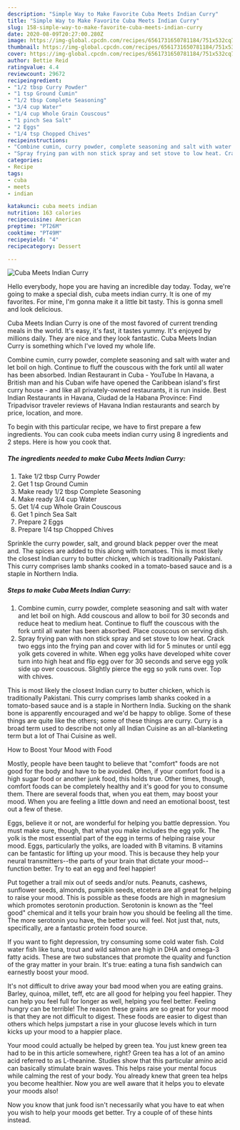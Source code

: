 ```yaml
---
description: "Simple Way to Make Favorite Cuba Meets Indian Curry"
title: "Simple Way to Make Favorite Cuba Meets Indian Curry"
slug: 158-simple-way-to-make-favorite-cuba-meets-indian-curry
date: 2020-08-09T20:27:00.280Z
image: https://img-global.cpcdn.com/recipes/6561731650781184/751x532cq70/cuba-meets-indian-curry-recipe-main-photo.jpg
thumbnail: https://img-global.cpcdn.com/recipes/6561731650781184/751x532cq70/cuba-meets-indian-curry-recipe-main-photo.jpg
cover: https://img-global.cpcdn.com/recipes/6561731650781184/751x532cq70/cuba-meets-indian-curry-recipe-main-photo.jpg
author: Bettie Reid
ratingvalue: 4.4
reviewcount: 29672
recipeingredient:
- "1/2 tbsp Curry Powder"
- "1 tsp Ground Cumin"
- "1/2 tbsp Complete Seasoning"
- "3/4 cup Water"
- "1/4 cup Whole Grain Couscous"
- "1 pinch Sea Salt"
- "2 Eggs"
- "1/4 tsp Chopped Chives"
recipeinstructions:
- "Combine cumin, curry powder, complete seasoning and salt with water and let boil on high. Add couscous and allow to boil for 30 seconds and reduce heat to medium heat. Continue to fluff the couscous with the fork until all water has been absorbed. Place couscous on serving dish."
- "Spray frying pan with non stick spray and set stove to low heat. Crack two eggs into the frying pan and cover with lid for 5 minutes or until egg yolk gets covered in white. When egg yolks have developed white cover turn into high heat and flip egg over for 30 seconds and serve egg yolk side up over couscous. Slightly pierce the egg so yolk runs over. Top with chives."
categories:
- Recipe
tags:
- cuba
- meets
- indian

katakunci: cuba meets indian 
nutrition: 163 calories
recipecuisine: American
preptime: "PT26M"
cooktime: "PT49M"
recipeyield: "4"
recipecategory: Dessert

---
```



![Cuba Meets Indian Curry](https://img-global.cpcdn.com/recipes/6561731650781184/751x532cq70/cuba-meets-indian-curry-recipe-main-photo.jpg)

Hello everybody, hope you are having an incredible day today. Today, we're going to make a special dish, cuba meets indian curry. It is one of my favorites. For mine, I'm gonna make it a little bit tasty. This is gonna smell and look delicious.

Cuba Meets Indian Curry is one of the most favored of current trending meals in the world. It's easy, it's fast, it tastes yummy. It's enjoyed by millions daily. They are nice and they look fantastic. Cuba Meets Indian Curry is something which I've loved my whole life.

Combine cumin, curry powder, complete seasoning and salt with water and let boil on high. Continue to fluff the couscous with the fork until all water has been absorbed. Indian Restaurant in Cuba - YouTube In Havana, a British man and his Cuban wife have opened the Caribbean island&#39;s first curry house - and like all privately-owned restaurants, it is run inside. Best Indian Restaurants in Havana, Ciudad de la Habana Province: Find Tripadvisor traveler reviews of Havana Indian restaurants and search by price, location, and more.


To begin with this particular recipe, we have to first prepare a few ingredients. You can cook cuba meets indian curry using 8 ingredients and 2 steps. Here is how you cook that.

<!--inarticleads1-->

##### The ingredients needed to make Cuba Meets Indian Curry:

1. Take 1/2 tbsp Curry Powder
1. Get 1 tsp Ground Cumin
1. Make ready 1/2 tbsp Complete Seasoning
1. Make ready 3/4 cup Water
1. Get 1/4 cup Whole Grain Couscous
1. Get 1 pinch Sea Salt
1. Prepare 2 Eggs
1. Prepare 1/4 tsp Chopped Chives


Sprinkle the curry powder, salt, and ground black pepper over the meat and. The spices are added to this along with tomatoes. This is most likely the closest Indian curry to butter chicken, which is traditionally Pakistani. This curry comprises lamb shanks cooked in a tomato-based sauce and is a staple in Northern India. 

<!--inarticleads2-->

##### Steps to make Cuba Meets Indian Curry:

1. Combine cumin, curry powder, complete seasoning and salt with water and let boil on high. Add couscous and allow to boil for 30 seconds and reduce heat to medium heat. Continue to fluff the couscous with the fork until all water has been absorbed. Place couscous on serving dish.
1. Spray frying pan with non stick spray and set stove to low heat. Crack two eggs into the frying pan and cover with lid for 5 minutes or until egg yolk gets covered in white. When egg yolks have developed white cover turn into high heat and flip egg over for 30 seconds and serve egg yolk side up over couscous. Slightly pierce the egg so yolk runs over. Top with chives.


This is most likely the closest Indian curry to butter chicken, which is traditionally Pakistani. This curry comprises lamb shanks cooked in a tomato-based sauce and is a staple in Northern India. Sucking on the shank bone is apparently encouraged and we&#39;d be happy to oblige. Some of these things are quite like the others; some of these things are curry. Curry is a broad term used to describe not only all Indian Cuisine as an all-blanketing term but a lot of Thai Cuisine as well. 

How to Boost Your Mood with Food


Mostly, people have been taught to believe that "comfort" foods are not good for the body and have to be avoided. Often, if your comfort food is a high sugar food or another junk food, this holds true. Other times, though, comfort foods can be completely healthy and it's good for you to consume them. There are several foods that, when you eat them, may boost your mood. When you are feeling a little down and need an emotional boost, test out a few of these.

Eggs, believe it or not, are wonderful for helping you battle depression. You must make sure, though, that what you make includes the egg yolk. The yolk is the most essential part of the egg in terms of helping raise your mood. Eggs, particularly the yolks, are loaded with B vitamins. B vitamins can be fantastic for lifting up your mood. This is because they help your neural transmitters--the parts of your brain that dictate your mood--function better. Try to eat an egg and feel happier!

Put together a trail mix out of seeds and/or nuts. Peanuts, cashews, sunflower seeds, almonds, pumpkin seeds, etcetera are all great for helping to raise your mood. This is possible as these foods are high in magnesium which promotes serotonin production. Serotonin is known as the "feel good" chemical and it tells your brain how you should be feeling all the time. The more serotonin you have, the better you will feel. Not just that, nuts, specifically, are a fantastic protein food source.

If you want to fight depression, try consuming some cold water fish. Cold water fish like tuna, trout and wild salmon are high in DHA and omega-3 fatty acids. These are two substances that promote the quality and function of the gray matter in your brain. It's true: eating a tuna fish sandwich can earnestly boost your mood. 

It's not difficult to drive away your bad mood when you are eating grains. Barley, quinoa, millet, teff, etc are all good for helping you feel happier. They can help you feel full for longer as well, helping you feel better. Feeling hungry can be terrible! The reason these grains are so great for your mood is that they are not difficult to digest. These foods are easier to digest than others which helps jumpstart a rise in your glucose levels which in turn kicks up your mood to a happier place.

Your mood could actually be helped by green tea. You just knew green tea had to be in this article somewhere, right? Green tea has a lot of an amino acid referred to as L-theanine. Studies show that this particular amino acid can basically stimulate brain waves. This helps raise your mental focus while calming the rest of your body. You already knew that green tea helps you become healthier. Now you are well aware that it helps you to elevate your moods also!

Now you know that junk food isn't necessarily what you have to eat when you wish to help your moods get better. Try  a  couple of  of  these  hints  instead.

